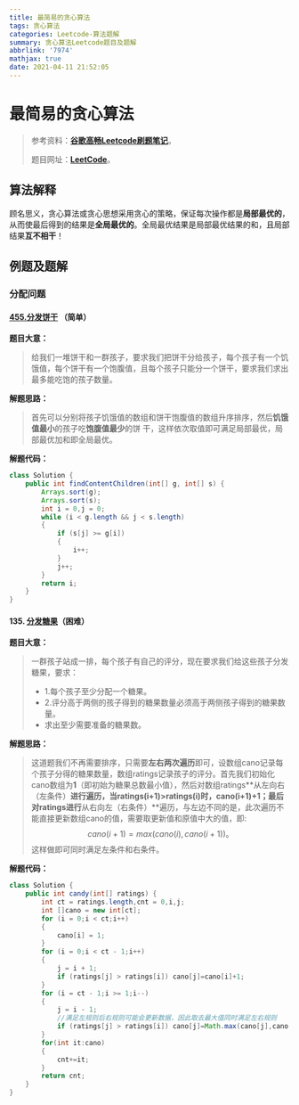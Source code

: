 ```yaml
---
title: 最简易的贪心算法
tags: 贪心算法
categories: Leetcode-算法题解
summary: 贪心算法Leetcode题目及题解
abbrlink: '7974'
mathjax: true
date: 2021-04-11 21:52:05
---
```


# 最简易的贪心算法

> 参考资料：[**谷歌高畅Leetcode刷题笔记**](https://github.com/gqd000/Leetcode-note/blob/main/%E8%B0%B7%E6%AD%8C%E9%AB%98%E7%95%85Leetcode%E5%88%B7%E9%A2%98%E7%AC%94%E8%AE%B0.pdf)。
>
> 题目网址：[**LeetCode**](https://leetcode-cn.com/)。

##  算法解释

顾名思义，贪心算法或贪心思想采用贪心的策略，保证每次操作都是**局部最优的**，从而使最后得到的结果是**全局最优的**。全局最优结果是局部最优结果的和，且局部结果**互不相干**！

##  例题及题解

###  分配问题

#### **[455.分发饼干](https://leetcode-cn.com/problems/assign-cookies/)** （简单）

**题目大意：**

> 给我们一堆饼干和一群孩子，要求我们把饼干分给孩子，每个孩子有一个饥饿值，每个饼干有一个饱腹值，且每个孩子只能分一个饼干，要求我们求出最多能吃饱的孩子数量。

**解题思路：**

> 首先可以分别将孩子饥饿值的数组和饼干饱腹值的数组升序排序，然后**饥饿值最小**的孩子吃**饱腹值最少**的饼   干，这样依次取值即可满足局部最优，局部最优加和即全局最优。

**解题代码：**

```java
class Solution {
	public int findContentChildren(int[] g, int[] s) {
		Arrays.sort(g);
		Arrays.sort(s);
		int i = 0,j = 0;
		while (i < g.length && j < s.length)
		{
			if (s[j] >= g[i])
			{
				i++;
			}
			j++;
		}
		return i;
	}
}
```

#### 135. [分发糖果](https://leetcode-cn.com/problems/candy/)（困难）

**题目大意：**

> 一群孩子站成一排，每个孩子有自己的评分，现在要求我们给这些孩子分发糖果，要求：
>
> - 1.每个孩子至少分配一个糖果。
> - 2.评分高于两侧的孩子得到的糖果数量必须高于两侧孩子得到的糖果数量。
> - 求出至少需要准备的糖果数。

**解题思路：**

> 这道题我们不再需要排序，只需要**左右两次遍历**即可，设数组cano记录每个孩子分得的糖果数量，数组ratings记录孩子的评分。首先我们初始化cano数组为**1**（即初始为糖果总数最小值），然后对数组ratings**从左向右（左条件）**进行遍历，当ratings(i+1)>ratings(i)时，cano(i+1)+1；最后对ratings进行**从右向左（右条件）**遍历，与左边不同的是，此次遍历不能直接更新数组cano的值，需要取更新值和原值中大的值，即:
> $$
> cano(i+1)= max(cano(i),cano(i+1))。
> $$
> 这样做即可同时满足左条件和右条件。

**解题代码：**

``` java
class Solution {
	public int candy(int[] ratings) {
		int ct = ratings.length,cnt = 0,i,j;
		int []cano = new int[ct];
		for (i = 0;i < ct;i++)
		{
			cano[i] = 1;
		}
		for (i = 0;i < ct - 1;i++)
		{
			j = i + 1;
			if (ratings[j] > ratings[i]) cano[j]=cano[i]+1;
		}
		for (i = ct - 1;i >= 1;i--)
		{
			j = i - 1;
            //满足左规则后右规则可能会更新数据，因此取去最大值同时满足左右规则
			if (ratings[j] > ratings[i]) cano[j]=Math.max(cano[j],cano[i]+1);
		}
		for(int it:cano)
		{
			cnt+=it;
		}
		return cnt;
	}
}
```

